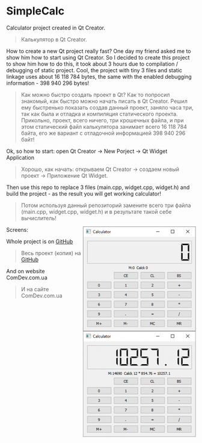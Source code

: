# SimpleCalc

Calculator project created in Qt Creator.
> Калькулятор в Qt Creator. 

How to create a new Qt project really fast? One day my friend asked me to show him how to start using Qt Creator. So I decided to create this project to show him how to do this, it took about 3 hours due to compilation / debugging of static project. Cool, the project with tiny 3 files and static linkage uses about 16 118 784 bytes, the same with the enabled debugging information - 398 940 296 bytes!

> Как можно быстро создать проект в Qt? Как то попросил знакомый, как быстро можно начать писать в Qt Creator. Решил ему быстренько показать создав данный проект, заняло часа три, так как была и отладка и компиляция статического проекта. Прикольно, проект, всего ничего, три крошечных файла, и при этом статический файл калькулятора занимает всего 16 118 784 байта,  его же вариант с отладочной информацией 398 940 296 байт!

Ok, so how to start: open Qt Creator -> New Porject -> Qt Widget Application
> Хорошо, как начать: открываем Qt Creator -> создаем новый проект -> Приложение Qt Widget.

Then use this repo to replace 3 files (main.cpp, widget.cpp, widget.h) and build the project - as the result you will get working calculator!
> Потом используя данный репозиторий замените всего три файла (main.cpp, widget.cpp, widget.h) и в результате такой себе вычислитель!

Screens:
<img src="SimpleCalc.png" width="300" style="float:right"/>
<img src="CalculatorSample-300x281.png" width="300" style="float:right"/>

Whole project is on <a href="https://github.com/Michael-VT/zNunits">GitHub</a>
> Весь проект (копия) на <a href="https://github.com/Michael-VT/zNunits">GitHub</a>

And on website ComDev.com.ua
> И на сайте ComDev.com.ua

